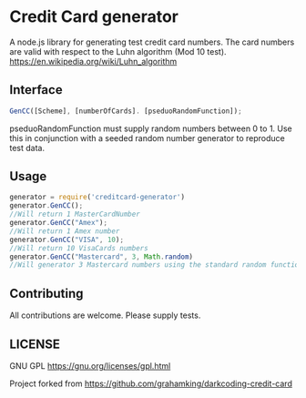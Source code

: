 Credit Card generator
=============

A node.js library for generating test credit card numbers.
The card numbers are valid with respect to the Luhn algorithm (Mod 10 test).
https://en.wikipedia.org/wiki/Luhn_algorithm

Interface
-----
```js
GenCC([Scheme], [numberOfCards]. [pseduoRandomFunction]);
```
pseduoRandomFunction must supply random numbers between 0 to 1.
Use this in conjunction with a seeded random number generator to reproduce test data.

Usage
-----
```js
generator = require('creditcard-generator')
generator.GenCC();
//Will return 1 MasterCardNumber
generator.GenCC("Amex");
//Will return 1 Amex number
generator.GenCC("VISA", 10);
//Will return 10 VisaCards numbers
generator.GenCC("Mastercard", 3, Math.random)
//Will generator 3 Mastercard numbers using the standard random function
```
Contributing
------------
All contributions are welcome. 
Please supply tests.

LICENSE
-------
GNU GPL
https://gnu.org/licenses/gpl.html

Project forked from https://github.com/grahamking/darkcoding-credit-card
